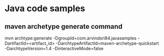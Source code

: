 
# Java code samples

## maven archetype generate command
mvn archtype:generate -DgroupId=com.arvindsri84.javasamples -DartifactId=<artifact_id> -DarchtypeArtifactId=maven-archetype-quickstart -DarchtypeVersion=1.4 -DinteractiveMode=false
